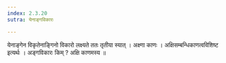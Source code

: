 ```yaml
---
index: 2.3.20
sutra: येनाङ्गविकारः

---
```

 येनाङ्गेन विकृतेनाङ्गिनो विकारो लक्ष्यते ततः तृतीया स्यात् । अक्ष्णा काणः । अक्षिसम्बन्धिकाणत्वविशिष्ट इत्यर्थः । अङ्गविकारः किम् ? अक्षि काणमस्य ॥